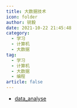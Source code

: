 ```yaml
---
title: 大数据技术
icon: folder
author: 锐毅
date: 2021-10-22 21:45:48
category:
  - 学习
  - 计算机
  - 大数据
tag:
  - 学习
  - 计算机
  - 大数据
  - 编程
article: false
---
```


- [data_analyse](./data_analyse/)
